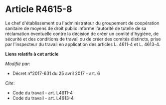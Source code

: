 # Article R4615-8

Le chef d'établissement ou l'administrateur du groupement de coopération sanitaire de moyens de droit public informe
l'autorité de tutelle de sa réclamation éventuelle contre la décision de créer un comité d'hygiène, de sécurité et des
conditions de travail ou de créer des comités distincts, prise par l'inspecteur du travail en application des articles L.
4611-4 et L. 4613-4.

**Liens relatifs à cet article**

_Modifié par_:

  - Décret n°2017-631 du 25 avril 2017 - art. 6

_Cite_:

  - Code du travail - art. L4611-4
  - Code du travail - art. L4613-4
